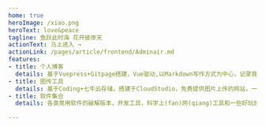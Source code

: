 ```yaml
---
home: true
heroImage: /xiao.png
heroText: love&peace
tagline: 鱼跃此时海 花开彼岸天
actionText: 马上进入 →
actionLink: /pages/article/frontend/Adminair.md
features:
- title: 个人博客
  details: 基于Vuepress+Gitpage搭建，Vue驱动,以Markdown写作方式为中心，记录我的前端历程。
- title: 图传工具
  details: 基于Coding+七牛云存储，搭建于CloudStudio，免费提供图片上传的网站，一直致力于为用户提供稳定的图片外链服务。
- title: 软件集合
  details: 各类常用软件的破解版本，开发工具，科学上(fan)网(qiang)工具和一些好玩的软件等等，持续更新。

---
```


<ClientOnly>
  <BottomData/>
</ClientOnly>


